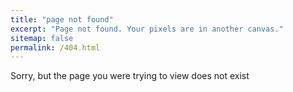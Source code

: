 ```yaml
---
title: "page not found"
excerpt: "Page not found. Your pixels are in another canvas."
sitemap: false
permalink: /404.html
---
```


Sorry, but the page you were trying to view does not exist

<script>
  var GOOG_FIXURL_LANG = 'en';
  var GOOG_FIXURL_SITE = '{{ site.url }}'
</script>
<script src="https://linkhelp.clients.google.com/tbproxy/lh/wm/fixurl.js">
</script>
